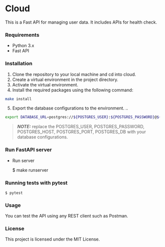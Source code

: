 # Cloud

This is a Fast API for managing user data. It includes APIs for health check.


### Requirements
- Python 3.x
- Fast API

### Installation
1. Clone the repository to your local machine and cd into cloud.
2. Create a virtual environment in the project directory.
3. Activate the virtual environment.
4. Install the required packages using the following command:
```bash
make install
```
5. Export the database configurations to the environment. ..
```bash
export DATABASE_URL=postgres://${POSTGRES_USER}:${POSTGRES_PASSWORD}@${POSTGRES_HOST}:${POSTGRES_PORT}/${POSTGRES_DB}
```
> **_NOTE:_**  replace the POSTGRES_USER, POSTGRES_PASSWORD, POSTGRES_HOST, POSTGRES_PORT, POSTGRES_DB with your database configurations.


### Run FastAPI server
- Run server

     $ make runserver

### Running tests with pytest

    $ pytest


### Usage

You can test the API using any REST client such as Postman.


### License
This project is licensed under the MIT License.
